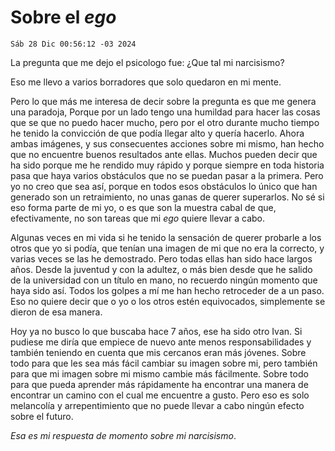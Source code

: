 # Sobre el *ego*

`Sáb 28 Dic 00:56:12 -03 2024`

La pregunta que me dejo el psicologo fue: ¿Que tal mi narcisismo?

Eso me llevo a varios borradores que solo quedaron en mi mente.

Pero lo que más me interesa de decir sobre la pregunta es que me genera una paradoja,
Porque por un lado tengo una humildad para hacer las cosas que se que no puedo hacer mucho,
pero por el otro durante mucho tiempo he tenido la convicción de que podía llegar alto y quería hacerlo.
Ahora ambas imágenes, y sus consecuentes acciones
sobre mi mismo, han hecho que no encuentre buenos resultados ante ellas.
Muchos pueden decir que ha sido porque me he rendido muy rápido y
porque siempre en toda historia pasa que haya varios obstáculos que
no se puedan pasar a la primera.
Pero yo no creo que sea así,
porque en todos esos obstáculos lo único que han generado son un retraimiento,
no unas ganas de querer superarlos.
No sé si eso forma parte de mi yo,
o es que son la muestra cabal de que, efectivamente,
no son tareas que mi *ego* quiere llevar a cabo.

Algunas veces en mi vida si he tenido la sensación de querer probarle a los otros
que yo si podía, que tenían una imagen de mi que no era la correcto,
y varias veces se las he demostrado.
Pero todas ellas han sido hace largos años.
Desde la juventud y con la adultez,
o más bien desde que he salido de la universidad con un título en mano,
no recuerdo ningún momento que haya sido así.
Todos los golpes a mí me han hecho retroceder de a un paso.
Eso no quiere decir que o yo o los otros estén equivocados,
simplemente se dieron de esa manera.

Hoy ya no busco lo que buscaba hace 7 años,
ese ha sido otro Ivan.
Si pudiese me diría que empiece de nuevo ante menos responsabilidades y
también teniendo en cuenta que mis cercanos eran más jóvenes.
Sobre todo para que les sea más fácil cambiar su imagen sobre mi,
pero también para que mi imagen sobre mi mismo cambie más fácilmente.
Sobre todo para que pueda aprender más rápidamente ha encontrar una manera
de encontrar un camino con el cual me encuentre a gusto.
Pero eso es solo melancolía y arrepentimiento
que no puede llevar a cabo ningún efecto sobre el futuro.

*Esa es mi respuesta de momento sobre mi narcisismo*.
